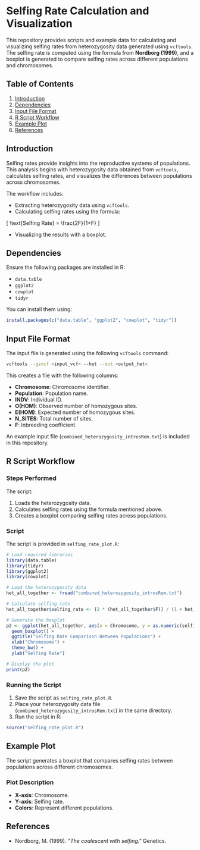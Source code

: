 # Selfing Rate Calculation and Visualization

This repository provides scripts and example data for calculating and visualizing selfing rates from heterozygosity data generated using `vcftools`. The selfing rate is computed using the formula from **Nordborg (1999)**, and a boxplot is generated to compare selfing rates across different populations and chromosomes.

## Table of Contents

1. [Introduction](#introduction)
2. [Dependencies](#dependencies)
3. [Input File Format](#input-file-format)
4. [R Script Workflow](#r-script-workflow)
5. [Example Plot](#example-plot)
6. [References](#references)

## Introduction

Selfing rates provide insights into the reproductive systems of populations. This analysis begins with heterozygosity data obtained from `vcftools`, calculates selfing rates, and visualizes the differences between populations across chromosomes.

The workflow includes:
- Extracting heterozygosity data using `vcftools`.
- Calculating selfing rates using the formula:

\[
\text{Selfing Rate} = \frac{2F}{1+F}
\]

- Visualizing the results with a boxplot.

## Dependencies

Ensure the following packages are installed in R:
- `data.table`
- `ggplot2`
- `cowplot`
- `tidyr`

You can install them using:

```R
install.packages(c("data.table", "ggplot2", "cowplot", "tidyr"))
```

## Input File Format

The input file is generated using the following `vcftools` command:

```bash
vcftools --gzvcf <input_vcf> --het --out <output_het>
```

This creates a file with the following columns:
- **Chromosome**: Chromosome identifier.
- **Population**: Population name.
- **INDV**: Individual ID.
- **O(HOM)**: Observed number of homozygous sites.
- **E(HOM)**: Expected number of homozygous sites.
- **N_SITES**: Total number of sites.
- **F**: Inbreeding coefficient.

An example input file (`combined_heterozygosity_introsRem.txt`) is included in this repository.

## R Script Workflow

### Steps Performed

The script:
1. Loads the heterozygosity data.
2. Calculates selfing rates using the formula mentioned above.
3. Creates a boxplot comparing selfing rates across populations.

### Script

The script is provided in `selfing_rate_plot.R`:

```r
# Load required libraries
library(data.table)
library(tidyr)
library(ggplot2)
library(cowplot)

# Load the heterozygosity data
het_all_together <- fread("combined_heterozygosity_introsRem.txt")

# Calculate selfing rate
het_all_together$selfing_rate <- (2 * (het_all_together$F)) / (1 + het_all_together$F) 

# Generate the boxplot
p2 <- ggplot(het_all_together, aes(x = Chromosome, y = as.numeric(selfing_rate), fill = Population)) + 
  geom_boxplot() +
  ggtitle("Selfing Rate Comparison Between Populations") +
  xlab("Chromosome") + 
  theme_bw() + 
  ylab("Selfing Rate")

# Display the plot
print(p2)
```

### Running the Script

1. Save the script as `selfing_rate_plot.R`.
2. Place your heterozygosity data file (`combined_heterozygosity_introsRem.txt`) in the same directory.
3. Run the script in R:

```R
source("selfing_rate_plot.R")
```

## Example Plot

The script generates a boxplot that compares selfing rates between populations across different chromosomes.

### Plot Description
- **X-axis**: Chromosome.
- **Y-axis**: Selfing rate.
- **Colors**: Represent different populations.

## References

- Nordborg, M. (1999). *"The coalescent with selfing."* Genetics.
